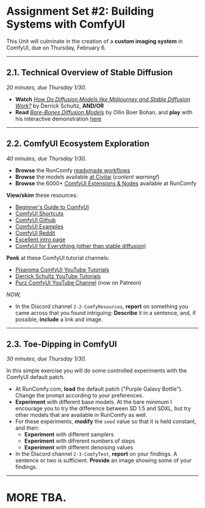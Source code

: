# Assignment Set #2: Building Systems with ComfyUI

This Unit will culminate in the creation of a **custom imaging system** in ComfyUI, due on Thursday, February 6.

---

## 2.1. Technical Overview of Stable Diffusion

*20 minutes, due Thursday 1/30.* 

* **Watch** [*How Do Diffusion Models like Midjourney and Stable Diffusion Work?*](https://www.youtube.com/watch?v=BWUApLkLH-8) by Derrick Schultz, **AND/OR**
* **Read** [*Bare-Bones Diffusion Models*](https://madebyoll.in/posts/dino_diffusion/) by Ollin Boer Bohan, and **play** with his interactive demonstration [here](https://madebyoll.in/posts/dino_diffusion/demo/)

---

## 2.2. ComfyUI Ecosystem Exploration 

*40 minutes, due Thursday 1/30.*

* **Browse** the RunComfy [readymade workflows](https://www.runcomfy.com/comfyui/)
* **Browse** the models available [at Civitai](https://civitai.com/models) (*content warning!*)
* **Browse** the 6000+ [ComfyUI Extensions & Nodes](https://www.runcomfy.com/comfyui-nodes) available at RunComfy

**View/skim** these resources: 

* [Beginner's Guide to ComfyUI](https://aituts.com/comfyui/)
* [ComfyUI Shortcuts](https://blenderneko.github.io/ComfyUI-docs/Interface/Shortcuts/)
* [ComfyUI Github](https://github.com/comfyanonymous/ComfyUI/blob/master/README.md)
* [ComfyUI Examples](https://github.com/comfyanonymous/ComfyUI_examples)
* [ComfyUI Reddit](https://www.reddit.com/r/comfyui/)
* [Excellent intro page](https://www.latent.space/p/comfyui)
* [ComfyUI for Everything (other than stable diffusion)](https://www.youtube.com/watch?v=fUcDAExxndQ&t=0)

**Peek** at these ComfyUI tutorial channels: 

* [Pixaroma ComfyUI YouTube Tutorials](https://www.youtube.com/playlist?list=PL-pohOSaL8P9kLZP8tQ1K1QWdZEgwiBM0)
* [Derrick Schultz YouTube Tutorials](https://www.youtube.com/watch?v=NoB1E3nZnUk&list=PLWuCzxqIpJs8e8fET1QP96tWngqlsoIZu&index=2)
* [Purz ComfyUI YouTube Channel](https://www.youtube.com/@PurzBeats) (now on Patreon)

*NOW,*

* In the Discord channel `2-2-ComfyResources`, **report** on something you came across that you found intriguing: **Describe** it in a sentence, and, if possible, **include** a link and image. 


---

## 2.3. Toe-Dipping in ComfyUI

*30 minutes, due Thursday 1/30.*

In this simple exercise you will do some controlled experiments with the ComfyUI default patch. 

* At RunComfy.com, **load** the default patch ("Purple Galaxy Bottle"). Change the prompt according to your preferences.
* **Experiment** with different base models. At the bare minimum I encourage you to try the difference between SD 1.5 and SDXL, but try other models that are available in RunComfy as well.
* For these experiments, **modify** the `seed` value so that it is held constant, and then: 
  * **Experiment** with different samplers
  * **Experiment** with difrerent numbers of steps
  * **Experiment** with different denoising values
* In the Discord channel `2-3-ComfyTest`, **report** on your findings. A sentence or two is sufficient. **Provide** an image showing some of your findings.

<!-- 
https://medium.com/@promptingpixels/how-to-add-a-lora-to-your-workflow-in-comfyui-b5635cd7a8aa
-->

---

# MORE TBA. 